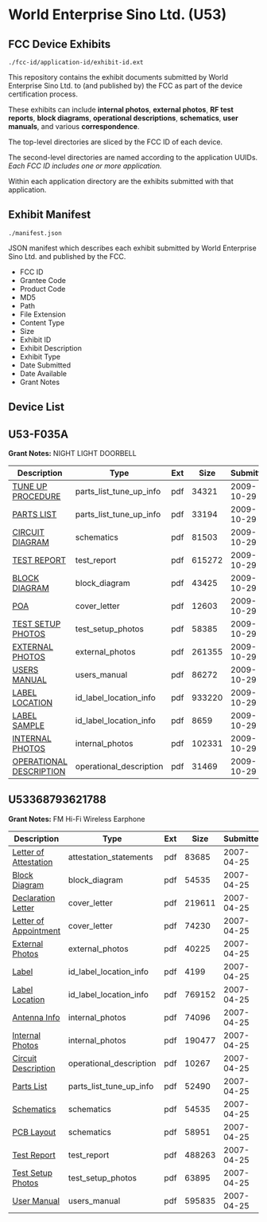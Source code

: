 # World Enterprise Sino Ltd. (U53)
## FCC Device Exhibits

```
./fcc-id/application-id/exhibit-id.ext
```

This repository contains the exhibit documents submitted by World Enterprise Sino Ltd. to (and published by) the FCC as part of the device certification process.

These exhibits can include **internal photos**, **external photos**, **RF test reports**, **block diagrams**, **operational descriptions**, **schematics**, **user manuals**, and various **correspondence**.

The top-level directories are sliced by the FCC ID of each device.

The second-level directories are named according to the application UUIDs. *Each FCC ID includes one or more application.*

Within each application directory are the exhibits submitted with that application. 

## Exhibit Manifest

```
./manifest.json
```

JSON manifest which describes each exhibit submitted by World Enterprise Sino Ltd. and published by the FCC.

- FCC ID
- Grantee Code
- Product Code
- MD5
- Path
- File Extension
- Content Type
- Size
- Exhibit ID
- Exhibit Description
- Exhibit Type
- Date Submitted
- Date Available
- Grant Notes

## Device List
## U53-F035A
**Grant Notes:** NIGHT LIGHT DOORBELL

| Description | Type | Ext | Size | Submitted | Available |
| ----------- | ---- | --- | ---- | --------- | --------- |
| [TUNE UP PROCEDURE](U53-F035A/e3aa93ed50eceb465c599f0fd3eddb46/1191487.pdf) | parts_list_tune_up_info | pdf | 34321 | 2009-10-29 | 2009-10-29 |
| [PARTS LIST](U53-F035A/e3aa93ed50eceb465c599f0fd3eddb46/1191477.pdf) | parts_list_tune_up_info | pdf | 33194 | 2009-10-29 | 2009-10-29 |
| [CIRCUIT DIAGRAM](U53-F035A/e3aa93ed50eceb465c599f0fd3eddb46/1191478.pdf) | schematics | pdf | 81503 | 2009-10-29 | 2009-10-29 |
| [TEST REPORT](U53-F035A/e3aa93ed50eceb465c599f0fd3eddb46/1191482.pdf) | test_report | pdf | 615272 | 2009-10-29 | 2009-10-29 |
| [BLOCK DIAGRAM](U53-F035A/e3aa93ed50eceb465c599f0fd3eddb46/1191476.pdf) | block_diagram | pdf | 43425 | 2009-10-29 | 2009-10-29 |
| [POA](U53-F035A/e3aa93ed50eceb465c599f0fd3eddb46/1191485.pdf) | cover_letter | pdf | 12603 | 2009-10-29 | 2009-10-29 |
| [TEST SETUP PHOTOS](U53-F035A/e3aa93ed50eceb465c599f0fd3eddb46/1191486.pdf) | test_setup_photos | pdf | 58385 | 2009-10-29 | 2009-10-29 |
| [EXTERNAL PHOTOS](U53-F035A/e3aa93ed50eceb465c599f0fd3eddb46/1191479.pdf) | external_photos | pdf | 261355 | 2009-10-29 | 2009-10-29 |
| [USERS MANUAL](U53-F035A/e3aa93ed50eceb465c599f0fd3eddb46/1191488.pdf) | users_manual | pdf | 86272 | 2009-10-29 | 2009-10-29 |
| [LABEL LOCATION](U53-F035A/e3aa93ed50eceb465c599f0fd3eddb46/1191480.pdf) | id_label_location_info | pdf | 933220 | 2009-10-29 | 2009-10-29 |
| [LABEL SAMPLE](U53-F035A/e3aa93ed50eceb465c599f0fd3eddb46/1191481.pdf) | id_label_location_info | pdf | 8659 | 2009-10-29 | 2009-10-29 |
| [INTERNAL PHOTOS](U53-F035A/e3aa93ed50eceb465c599f0fd3eddb46/1191483.pdf) | internal_photos | pdf | 102331 | 2009-10-29 | 2009-10-29 |
| [OPERATIONAL DESCRIPTION](U53-F035A/e3aa93ed50eceb465c599f0fd3eddb46/1191484.pdf) | operational_description | pdf | 31469 | 2009-10-29 | 2009-10-29 |
## U53368793621788
**Grant Notes:** FM Hi-Fi Wireless Earphone

| Description | Type | Ext | Size | Submitted | Available |
| ----------- | ---- | --- | ---- | --------- | --------- |
| [Letter of Attestation](U53368793621788/3c96582712083a4c7255ba4cf380a220/784840.pdf) | attestation_statements | pdf | 83685 | 2007-04-25 | 2007-04-25 |
| [Block Diagram](U53368793621788/3c96582712083a4c7255ba4cf380a220/784834.pdf) | block_diagram | pdf | 54535 | 2007-04-25 | 2007-04-25 |
| [Declaration Letter](U53368793621788/3c96582712083a4c7255ba4cf380a220/784833.pdf) | cover_letter | pdf | 219611 | 2007-04-25 | 2007-04-25 |
| [Letter of Appointment](U53368793621788/3c96582712083a4c7255ba4cf380a220/784839.pdf) | cover_letter | pdf | 74230 | 2007-04-25 | 2007-04-25 |
| [External Photos](U53368793621788/3c96582712083a4c7255ba4cf380a220/784832.pdf) | external_photos | pdf | 40225 | 2007-04-25 | 2007-04-25 |
| [Label](U53368793621788/3c96582712083a4c7255ba4cf380a220/784838.pdf) | id_label_location_info | pdf | 4199 | 2007-04-25 | 2007-04-25 |
| [Label Location](U53368793621788/3c96582712083a4c7255ba4cf380a220/784842.pdf) | id_label_location_info | pdf | 769152 | 2007-04-25 | 2007-04-25 |
| [Antenna Info](U53368793621788/3c96582712083a4c7255ba4cf380a220/784831.pdf) | internal_photos | pdf | 74096 | 2007-04-25 | 2007-04-25 |
| [Internal Photos](U53368793621788/3c96582712083a4c7255ba4cf380a220/784837.pdf) | internal_photos | pdf | 190477 | 2007-04-25 | 2007-04-25 |
| [Circuit Description](U53368793621788/3c96582712083a4c7255ba4cf380a220/784830.pdf) | operational_description | pdf | 10267 | 2007-04-25 | 2007-04-25 |
| [Parts List](U53368793621788/3c96582712083a4c7255ba4cf380a220/784829.pdf) | parts_list_tune_up_info | pdf | 52490 | 2007-04-25 | 2007-04-25 |
| [Schematics](U53368793621788/3c96582712083a4c7255ba4cf380a220/784834.pdf) | schematics | pdf | 54535 | 2007-04-25 | 2007-04-25 |
| [PCB Layout](U53368793621788/3c96582712083a4c7255ba4cf380a220/784841.pdf) | schematics | pdf | 58951 | 2007-04-25 | 2007-04-25 |
| [Test Report](U53368793621788/3c96582712083a4c7255ba4cf380a220/784836.pdf) | test_report | pdf | 488263 | 2007-04-25 | 2007-04-25 |
| [Test Setup Photos](U53368793621788/3c96582712083a4c7255ba4cf380a220/784843.pdf) | test_setup_photos | pdf | 63895 | 2007-04-25 | 2007-04-25 |
| [User Manual](U53368793621788/3c96582712083a4c7255ba4cf380a220/784844.pdf) | users_manual | pdf | 595835 | 2007-04-25 | 2007-04-25 |
